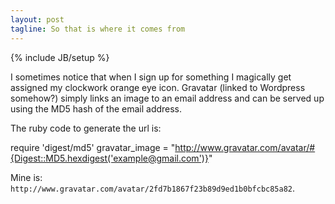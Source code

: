 ```yaml
---
layout: post
tagline: So that is where it comes from
---
```

{% include JB/setup %}

I sometimes notice that when I sign up for something I magically get assigned my clockwork orange eye icon. 
Gravatar (linked to Wordpress somehow?) simply links an image to an email address and can be served up using the MD5 hash of the email address.

The ruby code to generate the url is:

  require 'digest/md5'
  gravatar_image = "http://www.gravatar.com/avatar/#{Digest::MD5.hexdigest('example@gmail.com')}"

Mine is: `http://www.gravatar.com/avatar/2fd7b1867f23b89d9ed1b0bfcbc85a82`.
